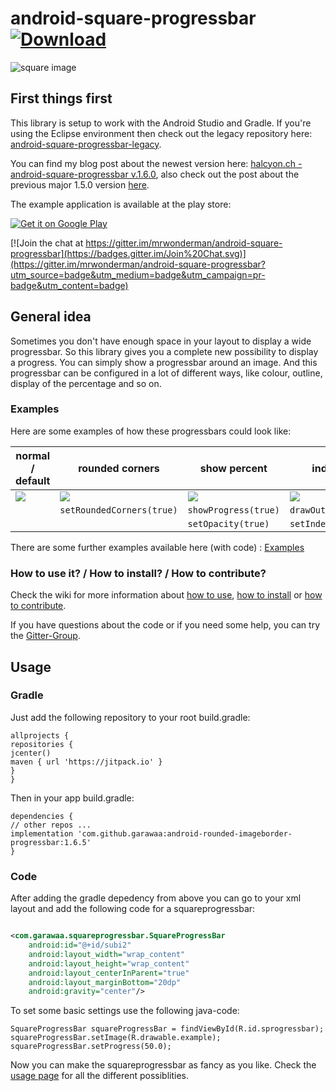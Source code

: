 android-square-progressbar[![Download](https://api.bintray.com/packages/mrwonderman/maven/squareprogressbar/images/download.svg)](https://bintray.com/mrwonderman/maven/squareprogressbar/_latestVersion)
=========================================================================================================================================================================================================

![square image](https://vqbaiq-bn1306.files.1drv.com/y3mWYs9BuIe9N1T99aNPJ3OS0HEFXgJHCn96voCjTc0gUiysA7qbzPyLm0-2UiMdIkddCPIEX4uAXH7SHYa_pS8dm8M-S1Q0mkS_0wNhi3QPMb-A9d7-SzD_LIfdA5qyJdFX-9FrfjskYkkPf3jRUqg6MBmQnMRfOfaqY5i4bb6AZw?)

## First things first

This library is setup to work with the Android Studio and Gradle. If you're using the Eclipse environment then check out the legacy repository here: [android-square-progressbar-legacy](https://github.com/mrwonderman/android-square-progressbar-legacy).

You can find my blog post about the newest version here: [halcyon.ch - android-square-progressbar v.1.6.0](http://www.halcyon.ch/android-square-progressbar-v-1-6-0/), also check out the post about the previous major 1.5.0 version [here](http://www.halcyon.ch/android-square-progressbar-v-1-5-0/).

The example application is available at the play store:

<a href="https://play.google.com/store/apps/details?id=ch.halcyon.squareprogressbar.example">
  <img alt="Get it on Google Play"
       src="https://developer.android.com/images/brand/en_generic_rgb_wo_60.png" />
</a>

[![Join the chat at https://gitter.im/mrwonderman/android-square-progressbar](https://badges.gitter.im/Join%20Chat.svg)](https://gitter.im/mrwonderman/android-square-progressbar?utm_source=badge&utm_medium=badge&utm_campaign=pr-badge&utm_content=badge)

## General idea

Sometimes you don't have enough space in your layout to display a wide progressbar. So this library gives you a complete new possibility to display a progress. You can simply show a progressbar around an image. And this progressbar can be configured in a lot of different ways, like colour, outline, display of the percentage and so on.

### Examples

Here are some examples of how these progressbars could look like:


| normal / default                                                                                                                                                                                                                                                                                          | rounded corners                                                                                                                                                                                                                                                                                           | show percent                                                                                                                                                                                                                                                                                              | indeterminate                                                                                                                                                                                                                                                                                             |
| ----------------------------------------------------------------------------------------------------------------------------------------------------------------------------------------------------------------------------------------------------------------------------------------------------------- | ----------------------------------------------------------------------------------------------------------------------------------------------------------------------------------------------------------------------------------------------------------------------------------------------------------- | ----------------------------------------------------------------------------------------------------------------------------------------------------------------------------------------------------------------------------------------------------------------------------------------------------------- | ----------------------------------------------------------------------------------------------------------------------------------------------------------------------------------------------------------------------------------------------------------------------------------------------------------- |
| ![](https://whxvpq.bn1303.livefilestore.com/y4mbpv6GEOuDrqEaDIkV_bo7t49qpQcERn5YXsEHf9owXaomI--3m5Zx0E5go4ZZIhpz32hnPNne4J7N55qK4sNbCaBY71aVgJ7aaXJYR6pZU-P5iFhLHukKQYgfJKJZacUNUvBcehqVWrnZzQza2V287yPOvxKbflYn3pt4NOFmiQ3ktvT0Z0i_EYWvofzyWwM8xhYPrxeEvNXYANpUmbu3Q?width=200&height=128&cropmode=none) | ![](https://v3xvpq.bn1303.livefilestore.com/y4m4_lOK4OqKikGze8eqQSvlGsSmkKY96VaJWSVnmnkB-QE_oXIYiO4g1GsvojMJa6Cps6CzwocZpuBmCrKkdZiG7HfZ5xOJWZT94NJY8-2uZUmGI9Vehjmd3daTEFeN3rFVF8loYR0MZS5NfcdYH3pTKs2NXtmJq5jftOYVcHLFTnxvPKbsGW1V1gB_yqI7BNDqCYSpQmQOt-dOkcR1SnSrQ?width=200&height=128&cropmode=none) | ![](https://wnxvpq.bn1303.livefilestore.com/y4mY2mdqL2fEDeHd6-qmZVC2P8CXIFETcT_1nXw8ZCTLCJjoNwjFW6_ToAruJ22d_jto0P4LuHL0DIa152e9rJ0Q_SXqmJrqq9oghuYSBwEPEQIWDBHBahX2i0tH5NgW3bE--WKnzq5gtIFuje4_9Fzu4dtyCE9ni7Nnf4UO10pC3WrftTfjWkGFsl0Irp4cARQ1f-I6ET1FinisByPKodMCg?width=200&height=128&cropmode=none) | ![](https://wxxvpq.bn1303.livefilestore.com/y4mbhN1r2hpo6TSZYGMMvTrlDz2Xua214WHLAVkJJwEYGhpeMZ4JzPUrZnnbn3wBUSNSIzw6BP5Z2pvYbtTkK3Sm-pesy-C4pOiSO4EQvbLtG8bhGVUej7CcgIw10p6XGiAw4r5nWQApzuZZ4xkcVWLI0ku4pJijdu2eE74i5rKmyXI5Uei_e_dvW4rsaYjZs8zqc5QoScOTDQhSN2dXbly6g?width=200&height=128&cropmode=none) |
|                                                                                                                                                                                                                                                                                                           | `setRoundedCorners(true)`                                                                                                                                                                                                                                                                                 | `showProgress(true)`                                                                                                                                                                                                                                                                                      | `drawOutline(true)`                                                                                                                                                                                                                                                                                       |
|                                                                                                                                                                                                                                                                                                           |                                                                                                                                                                                                                                                                                                           | `setOpacity(true)`                                                                                                                                                                                                                                                                                        | `setIndeterminate(true)`                                                                                                                                                                                                                                                                                  |

There are some further examples available here (with code) : [Examples](https://github.com/mrwonderman/android-square-progressbar/wiki/Examples)

### How to use it? / How to install? / How to contribute?

Check the wiki for more information about [how to use](https://github.com/mrwonderman/android-square-progressbar/wiki/Usage), [how to install](https://github.com/mrwonderman/android-square-progressbar/wiki/Use-with-an-Eclipse-Setup) or [how to contribute](https://github.com/mrwonderman/android-square-progressbar/wiki/How-To-Contribute).

If you have questions about the code or if you need some help, you can try the [Gitter-Group](https://gitter.im/mrwonderman/android-square-progressbar).

## Usage

### Gradle
Just add the following repository to your root build.gradle:

```
allprojects {
repositories {
jcenter()
maven { url 'https://jitpack.io' }
}
}
```

Then in your app build.gradle:

```
dependencies {
// other repos ...
implementation 'com.github.garawaa:android-rounded-imageborder-progressbar:1.6.5'
}
```

### Code

After adding the gradle depedency from above you can go to your xml layout and add the following code for a squareprogressbar:

```xml

<com.garawaa.squareprogressbar.SquareProgressBar
    android:id="@+id/subi2"
    android:layout_width="wrap_content"
    android:layout_height="wrap_content"
    android:layout_centerInParent="true"
    android:layout_marginBottom="20dp"
    android:gravity="center"/>
```

To set some basic settings use the following java-code:

```
SquareProgressBar squareProgressBar = findViewById(R.id.sprogressbar);
squareProgressBar.setImage(R.drawable.example);
squareProgressBar.setProgress(50.0);
```

Now you can make the squareprogressbar as fancy as you like. Check the [usage page](https://github.com/mrwonderman/android-square-progressbar/wiki/Usage) for all the different possiblities.
